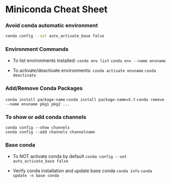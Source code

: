 # Miniconda Cheat Sheet

### Avoid conda automatic environment

```bash
conda config --set auto_activate_base false
```

### Environment Commands

- To list environments installed:
  `conda env list`
  `conda env --name envname`

- To activate/deactivate environments:
  `conda activate envname`
  `conda deactivate`

### Add/Remove Conda Packages

`conda install package-name`
`conda install package-name=X.Y`
`conda remove --name envname pkg1 pkg2 ...`

### To show or add conda channels

```console
conda config --show channels
conda config --add channels channelname
```

### Base conda

- To NOT activate conda by default
  `conda config --set auto_activate_base false`

- Verify conda installation and update base conda
  `conda info`
  `conda update -n base conda`
